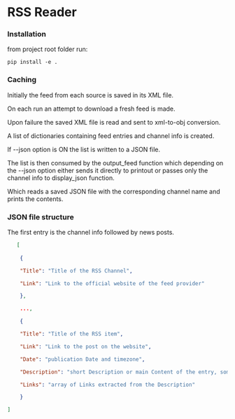
#  RSS Reader

###  Installation

from project root folder run:

    pip install -e .

### Caching
Initially the feed from each source is saved in its XML file.

On each run an attempt to download a fresh feed is made.

Upon failure the saved XML file is read and sent to xml-to-obj conversion. 

A list of dictionaries containing feed entries and channel info is created.

If --json option is ON the list is written to a JSON file.

The list is then consumed by the output_feed function which depending on the --json option either sends it directly to printout or passes only the channel info to display_json function.

Which reads a saved JSON file with the corresponding channel name and prints the contents.


###  JSON file structure
The first entry is the channel info followed by news posts.
```json
   [
	
	{

	"Title": "Title of the RSS Channel",

	"Link": "Link to the official website of the feed provider"

	},

	...,

	{

	"Title": "Title of the RSS item",

	"Link": "Link to the post on the website",

	"Date": "publication Date and timezone",

	"Description": "short Description or main Content of the entry, sometimes with Links",

	"Links": "array of Links extracted from the Description"

	}

]
```
